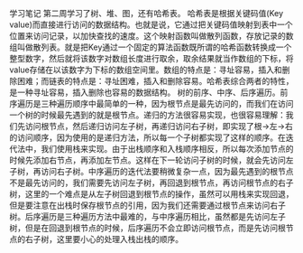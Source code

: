 学习笔记
第二周学习了树、堆、图，还有哈希表。
       哈希表是根据关键码值(Key value)而直接进行访问的数据结构。也就是说，它通过把关键码值映射到表中一个位置来访问记录，以加快查找的速度。这个映射函数叫做散列函数，存放记录的数组叫做散列表。就是把Key通过一个固定的算法函数既所谓的哈希函数转换成一个整型数字，然后就将该数字对数组长度进行取余，取余结果就当作数组的下标，将value存储在以该数字为下标的数组空间里。数组的特点是：寻址容易，插入和删除困难；而链表的特点是：寻址困难，插入和删除容易。哈希表综合两者的特性，是一种寻址容易，插入删除也容易的数据结构。
      树的前序、中序、后序遍历。前序遍历是三种遍历顺序中最简单的一种，因为根节点是最先访问的，而我们在访问一个树的时候最先遇到的就是根节点。递归的方法很容易实现，也很容易理解：我们先访问根节点，然后递归访问左子树，再递归访问右子树，即实现了根->左->右的访问顺序，因为使用的是递归方法，所以每一个子树都实现了这样的顺序。在迭代法中，我们使用栈来实现。由于出栈顺序和入栈顺序相反，所以每次添加节点的时候先添加右节点，再添加左节点。这样在下一轮访问子树的时候，就会先访问左子树，再访问右子树。中序遍历的迭代法要稍微复杂一点，因为最先遇到的根节点不是最先访问的，我们需要先访问左子树，再回退到根节点，再访问根节点的右子树，这里的一个难点是从左子树回退到根节点的操作，虽然可以用栈来实现回退，但是要注意在出栈时保存根节点的引用，因为我们还需要通过根节点来访问右子树。后序遍历是三种遍历方法中最难的，与中序遍历相比，虽然都是先访问左子树，但是在回退到根节点的时候，后序遍历不会立即访问根节点，而是先访问根节点的右子树，这里要小心的处理入栈出栈的顺序。
